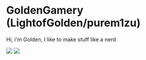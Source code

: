 # GoldenGamery (LightofGolden/purem1zu)
<body>
  <p>Hi, i'm Golden, I like to make stuff like a nerd</p>
  <img src="https://github-readme-stats.vercel.app/api?username=LightofGolden&show_icons=true&theme=onedark" />
  <img src="https://github-readme-stats.vercel.app/api/top-langs/?username=LightofGolden&theme=tokyonight" />
</body>



<!---
LightofGolden/LightofGolden is a ✨ special ✨ repository because its `README.md` (this file) appears on your GitHub profile.
You can click the Preview link to take a look at your changes.
--->
